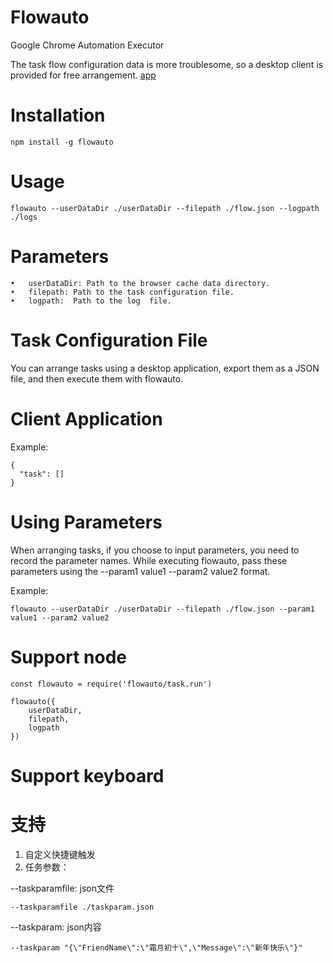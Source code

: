 # Flowauto

Google Chrome Automation Executor

The task flow configuration data is more troublesome, so a desktop client is provided for free arrangement.
[app](https://github.com/WtecHtec/electron-jest/releases)

# Installation

```
npm install -g flowauto
```

# Usage

```
flowauto --userDataDir ./userDataDir --filepath ./flow.json --logpath ./logs
```

# Parameters
	•	userDataDir: Path to the browser cache data directory.
	•	filepath: Path to the task configuration file.
	•	logpath:  Path to the log  file.

# Task Configuration File

You can arrange tasks using a desktop application, export them as a JSON file, and then execute them with flowauto.

# Client Application

Example:

```
{
  "task": []
}
```

# Using Parameters

When arranging tasks, if you choose to input parameters, you need to record the parameter names. While executing flowauto, pass these parameters using the --param1 value1 --param2 value2 format.

Example:

```
flowauto --userDataDir ./userDataDir --filepath ./flow.json --param1 value1 --param2 value2
```

# Support node

```
const flowauto = require('flowauto/task.run')

flowauto({
	userDataDir,
	filepath,
	logpath
})
```

#  Support keyboard

# 支持
1. 自定义快捷键触发
2. 任务参数：

  --taskparamfile: json文件
  ```
  --taskparamfile ./taskparam.json 
  ```

  --taskparam: json内容
  ```
  --taskparam "{\"FriendName\":\"霜月初十\",\"Message\":\"新年快乐\"}"
  
  ```
